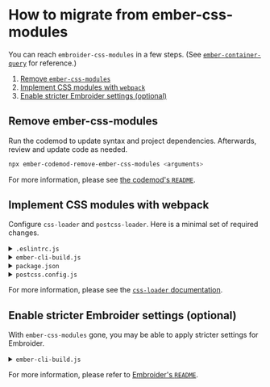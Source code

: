 # How to migrate from ember-css-modules

You can reach `embroider-css-modules` in a few steps. (See [`ember-container-query`](https://github.com/ijlee2/ember-container-query/pull/167) for reference.)

1. [Remove `ember-css-modules`](#remove-ember-css-modules)
1. [Implement CSS modules with `webpack`](#implement-css-modules-with-webpack)
1. [Enable stricter Embroider settings (optional)](#enable-stricter-embroider-settings-optional)


## Remove ember-css-modules

Run the codemod to update syntax and project dependencies. Afterwards, review and update code as needed.

```sh
npx ember-codemod-remove-ember-css-modules <arguments>
```

For more information, please see [the codemod's `README`](../../packages/ember-codemod-remove-ember-css-modules/README.md).


## Implement CSS modules with webpack

Configure `css-loader` and `postcss-loader`. Here is a minimal set of required changes.

<details>

<summary><code>.eslintrc.js</code></summary>

```js
'use strict';

module.exports = {
  // ...
  overrides: [
    // Node files
    {
      files: [
        './postcss.config.js',
        // ...
      ],
    },
  ],
};
```

</details>

<details>

<summary><code>ember-cli-build.js</code></summary>

```js
'use strict';

const { Webpack } = require('@embroider/webpack');
const EmberApp = require('ember-cli/lib/broccoli/ember-app');

function isProduction() {
  return EmberApp.env() === 'production';
}

module.exports = function (defaults) {
  const app = new EmberApp(defaults, {
    // ...
  });

  const options = {
    // ...
    packagerOptions: {
      cssLoaderOptions: {
        modules: {
          localIdentName: isProduction()
            ? '[sha512:hash:base64:5]'
            : '[path][name]__[local]',
          mode: (resourcePath) => {
            const hostAppLocation = `${options.workspaceDir}/<your/project/location>`;

            return resourcePath.includes(hostAppLocation) ? 'local' : 'global';
          },
        },
        sourceMap: !isProduction(),
      },

      publicAssetURL: '/',

      webpackConfig: {
        module: {
          rules: [
            {
              exclude: /node_modules/,
              test: /\.css$/i,
              use: [
                {
                  loader: 'postcss-loader',
                  options: {
                    sourceMap: !isProduction(),
                    postcssOptions: {
                      config: './postcss.config.js',
                    },
                  },
                },
              ],
            },
          ],
        },
      },
    },
  };

  return require('@embroider/compat').compatBuild(app, Webpack, options);
};
```

</details>

<details>

<summary><code>package.json</code></summary>

```json
{
  "devDependencies": {
    "autoprefixer": "...",
    "postcss": "...",
    "postcss-loader": "..."
  }
}
```

</details>

<details>

<summary><code>postcss.config.js</code></summary>

```js
  const env = process.env.EMBER_ENV ?? 'development';
  const plugins = [require('autoprefixer')];

  if (env === 'production') {
    // plugins.push(...);
  }

  module.exports = {
    plugins,
  };
```

</details>

For more information, please see the [`css-loader` documentation](https://webpack.js.org/loaders/css-loader/).


## Enable stricter Embroider settings (optional)

With `ember-css-modules` gone, you may be able to apply stricter settings for Embroider.

<details>

<summary><code>ember-cli-build.js</code></summary>

```js
module.exports = function (defaults) {
  const app = new EmberApp(defaults, {
    // ...
  });

  const options = {
    packagerOptions: {
      // ...
    },
    staticAddonTestSupportTrees: true,
    staticAddonTrees: true, // <-- new
    staticComponents: true, // <-- new
    staticHelpers: true,
    staticModifiers: true,
  };

  return require('@embroider/compat').compatBuild(app, Webpack, options);
};
```

</details>

For more information, please refer to [Embroider's `README`](https://github.com/embroider-build/embroider/#options).
